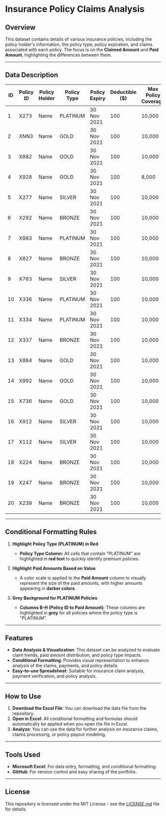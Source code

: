 # Insurance Policy Claims Analysis

## Overview
This dataset contains details of various insurance policies, including the policy holder's information, the policy type, policy expiration, and claims associated with each policy. The focus is on the **Claimed Amount** and **Paid Amount**, highlighting the differences between them.

---

## Data Description

| ID | Policy ID | Policy Holder | Policy Type | Policy Expiry | Deductible ($) | Max Policy Coverage | Claimed Amount | Paid Amount |
|----|-----------|---------------|-------------|---------------|----------------|---------------------|----------------|-------------|
| 1  | X273      | Name          | PLATINUM    | 30 Nov 2021   | 100            | 10,000              | 12,000         | 10,000      |
| 2  | XNN3      | Name          | GOLD        | 30 Nov 2021   | 100            | 10,000              | 10,000         | 2,000       |
| 3  | X882      | Name          | GOLD        | 30 Nov 2021   | 100            | 10,000              | 10,000         | 10,000      |
| 4  | X928      | Name          | GOLD        | 30 Nov 2021   | 100            | 8,000               | 10,000         | 2,000       |
| 5  | X277      | Name          | SILVER      | 30 Nov 2021   | 100            | 10,000              | 10,000         | 4,000       |
| 6  | X292      | Name          | BRONZE      | 30 Nov 2021   | 100            | 10,000              | 10,000         | 8,000       |
| 7  | X983      | Name          | PLATINUM    | 30 Nov 2021   | 100            | 10,000              | 10,000         | 3,000       |
| 8  | X827      | Name          | BRONZE      | 30 Nov 2021   | 100            | 10,000              | 10,000         | 4,000       |
| 9  | X763      | Name          | SILVER      | 30 Nov 2021   | 100            | 10,000              | 10,000         | 2,000       |
| 10 | X336      | Name          | PLATINUM    | 30 Nov 2021   | 100            | 10,000              | 10,000         | 6,000       |
| 11 | X334      | Name          | PLATINUM    | 30 Nov 2021   | 100            | 10,000              | 10,000         | 8,000       |
| 12 | X337      | Name          | BRONZE      | 30 Nov 2021   | 100            | 10,000              | 10,000         | 10,000      |
| 13 | X884      | Name          | GOLD        | 30 Nov 2021   | 100            | 10,000              | 10,000         | 8,000       |
| 14 | X992      | Name          | GOLD        | 30 Nov 2021   | 100            | 10,000              | 10,000         | 3,000       |
| 15 | X736      | Name          | GOLD        | 30 Nov 2021   | 100            | 10,000              | 10,000         | 200         |
| 16 | X912      | Name          | SILVER      | 30 Nov 2021   | 100            | 10,000              | 10,000         | 2,000       |
| 17 | X112      | Name          | SILVER      | 30 Nov 2021   | 100            | 10,000              | 10,000         | 3,000       |
| 18 | X224      | Name          | BRONZE      | 30 Nov 2021   | 100            | 10,000              | 10,000         | 6,000       |
| 19 | X247      | Name          | BRONZE      | 30 Nov 2021   | 100            | 10,000              | 10,000         | 7,000       |
| 20 | X239      | Name          | BRONZE      | 30 Nov 2021   | 100            | 10,000              | 10,000         | 9,000       |

---

## Conditional Formatting Rules

1. **Highlight Policy Type (PLATINUM) in Red**  
   - **Policy Type Column:** All cells that contain "PLATINUM" are highlighted in **red text** to quickly identify premium policies.
   
2. **Highlight Paid Amounts Based on Value**  
   - A color scale is applied to the **Paid Amount** column to visually represent the size of the paid amounts, with higher amounts appearing in **darker colors**.

3. **Grey Background for PLATINUM Policies**  
   - **Columns B-H (Policy ID to Paid Amount)**: These columns are highlighted in **grey** for all policies where the policy type is "PLATINUM".

---

## Features

- **Data Analysis & Visualization**: This dataset can be analyzed to evaluate claim trends, paid amount distribution, and policy type impacts.
- **Conditional Formatting**: Provides visual representation to enhance analysis of the claims, payments, and policy details.
- **Easy-to-use Spreadsheet**: Suitable for insurance claim analysis, payment verification, and policy analysis.

---

## How to Use

1. **Download the Excel File**: You can download the data file from the repository.
2. **Open in Excel**: All conditional formatting and formulas should automatically be applied when you open the file in Excel.
3. **Analyze**: You can use the data for further analysis on insurance claims, claims processing, or policy payout modeling.

---

## Tools Used

- **Microsoft Excel**: For data entry, formatting, and conditional formatting.
- **GitHub**: For version control and easy sharing of the portfolio.

---

## License
This repository is licensed under the MIT License - see the [LICENSE.md](LICENSE.md) file for details.

